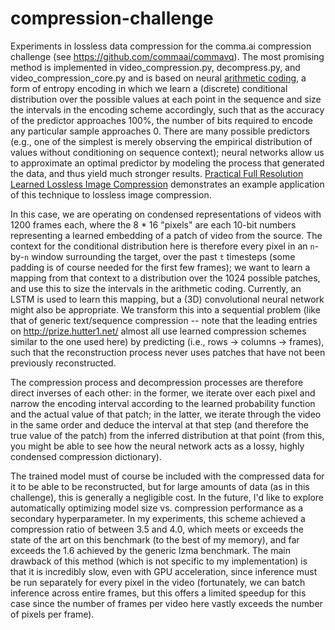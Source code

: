# compression-challenge

Experiments in lossless data compression for the comma.ai compression challenge (see https://github.com/commaai/commavq). The most promising method is implemented in video_compression.py, decompress.py, and video_compression_core.py and is based on neural [arithmetic coding](https://en.wikipedia.org/wiki/Arithmetic_coding), a form of entropy encoding in which we learn a (discrete) conditional distribution over the possible values at each point in the sequence and size the intervals in the encoding scheme accordingly, such that as the accuracy of the predictor approaches 100%, the number of bits required to encode any particular sample approaches 0. There are many possible predictors (e.g., one of the simplest is merely observing the empirical distribution of values without conditioning on sequence context); neural networks allow us to approximate an optimal predictor by modeling the process that generated the data, and thus yield much stronger results. [Practical Full Resolution Learned Lossless Image Compression](https://arxiv.org/abs/1811.12817) demonstrates an example application of this technique to lossless image compression.

In this case, we are operating on condensed representations of videos with 1200 frames each, where the 8 * 16 "pixels" are each 10-bit numbers representing a learned embedding of a patch of video from the source. The context for the conditional distribution here is therefore every pixel in an `n`-by-`n` window surrounding the target, over the past `t` timesteps (some padding is of course needed for the first few frames); we want to learn a mapping from that context to a distribution over the 1024 possible patches, and use this to size the intervals in the arithmetic coding. Currently, an LSTM is used to learn this mapping, but a (3D) convolutional neural network might also be appropriate. We transform this into a sequential problem (like that of generic text/sequence compression -- note that the leading entries on http://prize.hutter1.net/ almost all use learned compression schemes similar to the one used here) by predicting (i.e., rows -> columns -> frames), such that the reconstruction process never uses patches that have not been previously reconstructed.

The compression process and decompression processes are therefore direct inverses of each other: in the former, we iterate over each pixel and narrow the encoding interval according to the learned probability function and the actual value of that patch; in the latter, we iterate through the video in the same order and deduce the interval at that step (and therefore the true value of the patch) from the inferred distribution at that point (from this, you might be able to see how the neural network acts as a lossy, highly condensed compression dictionary).

The trained model must of course be included with the compressed data for it to be able to be reconstructed, but for large amounts of data (as in this challenge), this is generally a negligible cost. In the future, I'd like to explore automatically optimizing model size vs. compression performance as a secondary hyperparameter. In my experiments, this scheme achieved a compression ratio of between 3.5 and 4.0, which meets or exceeds the state of the art on this benchmark (to the best of my memory), and far exceeds the 1.6 achieved by the generic lzma benchmark. The main drawback of this method (which is not specific to my implementation) is that it is incredibly slow, even with GPU acceleration, since inference must be run separately for every pixel in the video (fortunately, we can batch inference across entire frames, but this offers a limited speedup for this case since the number of frames per video here vastly exceeds the number of pixels per frame).

